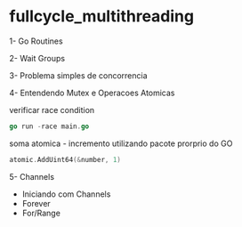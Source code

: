 # fullcycle_multithreading

1- Go Routines

2- Wait Groups

3- Problema simples de concorrencia

4- Entendendo Mutex e Operacoes Atomicas

verificar race condition
```GO
go run -race main.go
```

soma atomica - incremento utilizando pacote prorprio do GO
```GO
atomic.AddUint64(&number, 1)
```

5- Channels
- Iniciando com Channels
- Forever
- For/Range